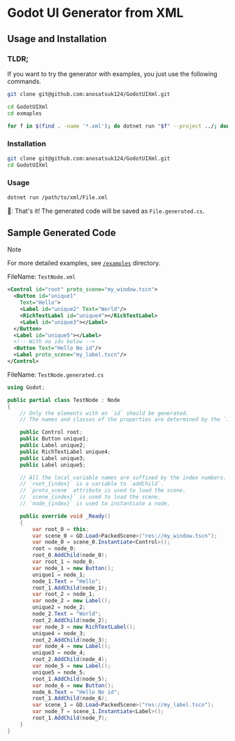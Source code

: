 # Godot UI Generator from XML

## Usage and Installation

### TLDR;

If you want to try the generator with examples, you just use the following commands.

```bash
git clone git@github.com:anosatsuk124/GodotUIXml.git

cd GodotUIXml
cd exmaples

for f in $(find . -name '*.xml'); do dotnet run "$f" --project ../; done
```

### Installation

```sh
git clone git@github.com:anosatsuk124/GodotUIXml.git
cd GodotUIXml
```

### Usage

```sh
dotnet run /path/to/xml/File.xml
```

🥳: That's it! The generated code will be saved as `File.generated.cs`.

## Sample Generated Code

> [!NOTE]
> For more detailed examples, see [`/examples`](https://github.com/anosatsuk124/GodotUIXml/tree/master/examples) directory.

FileName: `TestNode.xml`

```xml
<Control id="root" proto_scene="my_window.tscn">
  <Button id="unique1"
    Text="Hello">
    <Label id="unique2" Text="World"/>
    <RichTextLabel id="unique4"></RichTextLabel>
    <Label id="unique3"></Label>
  </Button>
  <Label id="unique5"></Label>
  <!-- With no ids below -->
  <Button Text="Hello No id"/>
  <Label proto_scene="my_label.tscn"/>
</Control>
```

FileName: `TestNode.generated.cs`

```csharp
using Godot;

public partial class TestNode : Node
{
    // Only the elements with an `id` should be generated.
    // The names and classes of the properties are determined by the `id` attribute and the element name.

    public Control root;
    public Button unique1;
    public Label unique2;
    public RichTextLabel unique4;
    public Label unique3;
    public Label unique5;

    // All the local variable names are suffixed by the index numbers.
    // `root_{index}` is a variable to `addChild`.
    // `proto_scene` attribute is used to load the scene.
    // `scene_{index}` is used to load the scene.
    // `node_{index}` is used to instantiate a node.

    public override void _Ready()
    {
        var root_0 = this;
        var scene_0 = GD.Load<PackedScene>("res://my_window.tscn");
        var node_0 = scene_0.Instantiate<Control>();
        root = node_0;
        root_0.AddChild(node_0);
        var root_1 = node_0;
        var node_1 = new Button();
        unique1 = node_1;
        node_1.Text = "Hello";
        root_1.AddChild(node_1);
        var root_2 = node_1;
        var node_2 = new Label();
        unique2 = node_2;
        node_2.Text = "World";
        root_2.AddChild(node_2);
        var node_3 = new RichTextLabel();
        unique4 = node_3;
        root_2.AddChild(node_3);
        var node_4 = new Label();
        unique3 = node_4;
        root_2.AddChild(node_4);
        var node_5 = new Label();
        unique5 = node_5;
        root_1.AddChild(node_5);
        var node_6 = new Button();
        node_6.Text = "Hello No id";
        root_1.AddChild(node_6);
        var scene_1 = GD.Load<PackedScene>("res://my_label.tscn");
        var node_7 = scene_1.Instantiate<Label>();
        root_1.AddChild(node_7);
    }
}
```
